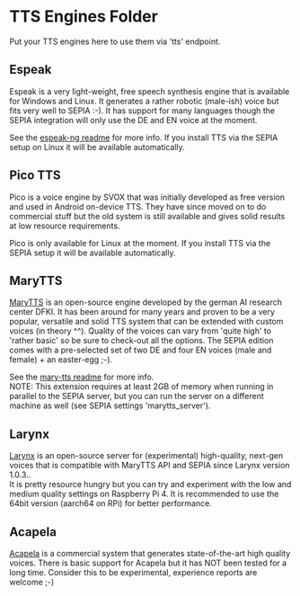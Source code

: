 # TTS Engines Folder

Put your TTS engines here to use them via 'tts' endpoint.

## Espeak

Espeak is a very light-weight, free speech synthesis engine that is available for Windows and Linux. 
It generates a rather robotic (male-ish) voice but fits very well to SEPIA :-). It has support for many languages though the SEPIA integration will only use the DE and EN voice at the moment.  
  
See the [espeak-ng readme](espeak-ng/README.md) for more info. If you install TTS via the SEPIA setup on Linux it will be available automatically.

## Pico TTS

Pico is a voice engine by SVOX that was initially developed as free version and used in Android on-device TTS. 
They have since moved on to do commercial stuff but the old system is still available and gives solid results at low resource requirements.  
  
Pico is only available for Linux at the moment. If you install TTS via the SEPIA setup it will be available automatically.

## MaryTTS

[MaryTTS](http://mary.dfki.de/) is an open-source engine developed by the german AI research center DFKI. 
It has been around for many years and proven to be a very popular, versatile and solid TTS system that can be extended with custom voices (in theory ^^).
Quality of the voices can vary from 'quite high' to 'rather basic' so be sure to check-out all the options. The SEPIA edition comes with a pre-selected set of two DE and four EN voices (male and female) + an easter-egg ;-).
  
See the [mary-tts readme](marytts/INSTALL.md) for more info.  
NOTE: This extension requires at least 2GB of memory when running in parallel to the SEPIA server, but you can run the server on a different machine as well (see SEPIA settings 'marytts_server').

## Larynx

[Larynx](https://github.com/rhasspy/larynx) is an open-source server for (experimental) high-quality, next-gen voices that is compatible with MaryTTS API and SEPIA since Larynx version 1.0.3..  
It is pretty resource hungry but you can try and experiment with the low and medium quality settings on Raspberry Pi 4. It is recommended to use the 64bit version (aarch64 on RPi) for better performance.

## Acapela

[Acapela](https://www.acapela-group.com/demos/) is a commercial system that generates state-of-the-art high quality voices. There is basic support for Acapela but it has NOT been tested for a long time.
Consider this to be experimental, experience reports are welcome ;-)

